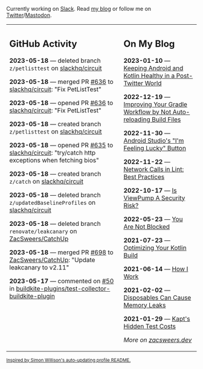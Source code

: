 Currently working on [Slack](https://slack.com/). Read [my blog](https://zacsweers.dev/) or follow me on [Twitter](https://twitter.com/ZacSweers)/[Mastodon](https://hachyderm.io/@ZacSweers).

<table><tr><td valign="top" width="60%">

## GitHub Activity
<!-- githubActivity starts -->
**2023-05-18** — deleted branch `z/petlisttest` on [slackhq/circuit](https://github.com/slackhq/circuit)

**2023-05-18** — merged PR [#636](https://github.com/slackhq/circuit/pull/636) to [slackhq/circuit](https://github.com/slackhq/circuit): "Fix PetListTest"

**2023-05-18** — opened PR [#636](https://github.com/slackhq/circuit/pull/636) to [slackhq/circuit](https://github.com/slackhq/circuit): "Fix PetListTest"

**2023-05-18** — created branch `z/petlisttest` on [slackhq/circuit](https://github.com/slackhq/circuit)

**2023-05-18** — opened PR [#635](https://github.com/slackhq/circuit/pull/635) to [slackhq/circuit](https://github.com/slackhq/circuit): "try/catch http exceptions when fetching bios"

**2023-05-18** — created branch `z/catch` on [slackhq/circuit](https://github.com/slackhq/circuit)

**2023-05-18** — deleted branch `z/updatedBaselineProfiles` on [slackhq/circuit](https://github.com/slackhq/circuit)

**2023-05-18** — deleted branch `renovate/leakcanary` on [ZacSweers/CatchUp](https://github.com/ZacSweers/CatchUp)

**2023-05-18** — merged PR [#698](https://github.com/ZacSweers/CatchUp/pull/698) to [ZacSweers/CatchUp](https://github.com/ZacSweers/CatchUp): "Update leakcanary to v2.11"

**2023-05-17** — commented on [#50](https://github.com/buildkite-plugins/test-collector-buildkite-plugin/issues/50#issuecomment-1551894358) in [buildkite-plugins/test-collector-buildkite-plugin](https://github.com/buildkite-plugins/test-collector-buildkite-plugin)
<!-- githubActivity ends -->
</td><td valign="top" width="40%">

## On My Blog
<!-- blog starts -->
**2023-01-10** — [Keeping Android and Kotlin Healthy in a Post-Twitter World](https://www.zacsweers.dev/keeping-android-healthy/)

**2022-12-19** — [Improving Your Gradle Workflow by Not Auto-reloading Build Files](https://www.zacsweers.dev/improving-your-workflow-by-not-auto-reloading-build-files/)

**2022-11-30** — [Android Studio's "I'm Feeling Lucky" Button](https://www.zacsweers.dev/android-studios-im-feeling-lucky-button/)

**2022-11-22** — [Network Calls in Lint: Best Practices](https://www.zacsweers.dev/network-calls-in-lint-best-practices/)

**2022-10-17** — [Is ViewPump A Security Risk?](https://www.zacsweers.dev/is-viewpump-a-security-risk/)

**2022-05-23** — [You Are Not Blocked](https://www.zacsweers.dev/you-are-not-blocked/)

**2021-07-23** — [Optimizing Your Kotlin Build](https://www.zacsweers.dev/optimizing-your-kotlin-build/)

**2021-06-14** — [How I Work](https://www.zacsweers.dev/how-i-work/)

**2021-02-02** — [Disposables Can Cause Memory Leaks](https://www.zacsweers.dev/disposables-can-cause-memory-leaks/)

**2021-01-29** — [Kapt's Hidden Test Costs](https://www.zacsweers.dev/kapts-hidden-test-costs/)
<!-- blog ends -->
_More on [zacsweers.dev](https://zacsweers.dev/)_
</td></tr></table>

<sub><a href="https://simonwillison.net/2020/Jul/10/self-updating-profile-readme/">Inspired by Simon Willison's auto-updating profile README.</a></sub>